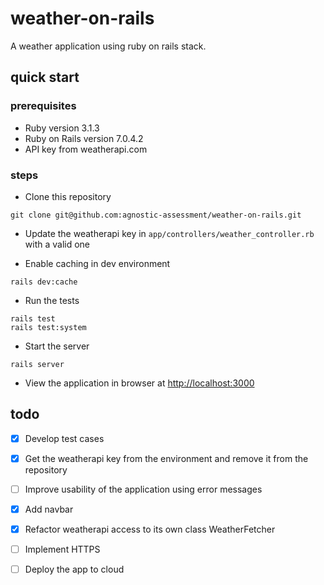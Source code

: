 # weather-on-rails
A weather application using ruby on rails stack.

## quick start

### prerequisites

* Ruby version 3.1.3
* Ruby on Rails version 7.0.4.2
* API key from weatherapi.com

### steps

* Clone this repository
```
git clone git@github.com:agnostic-assessment/weather-on-rails.git
```

* Update the weatherapi key in `app/controllers/weather_controller.rb` with a valid one

* Enable caching in dev environment
```
rails dev:cache
```

* Run the tests
```
rails test
rails test:system
```

* Start the server
```
rails server
```

* View the application in browser at [http://localhost:3000](http://localhost:3000)

## todo

- [x] Develop test cases
- [x] Get the weatherapi key from the environment and remove it from the repository
- [ ] Improve usability of the application using error messages
- [x] Add navbar
- [x] Refactor weatherapi access to its own class WeatherFetcher
- [ ] Implement HTTPS
- [ ] Deploy the app to cloud

